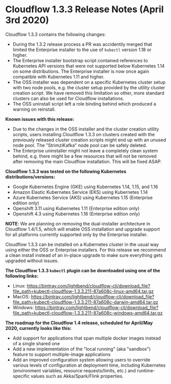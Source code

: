 # Cloudflow 1.3.3 Release Notes (April 3rd 2020)

Cloudflow 1.3.3 contains the following changes:

- During the 1.3.2 release process a PR was accidentily merged that limited the Enterprise installer to the use of `kubectl` version 1.18 or higher.
- The Enterprise installer bootstrap script contained references to Kubernetes API versions that were not supported below Kubernetes 1.14 on some distributions. The Enterprise installer is now once again compatible with Kubernetes 1.11 and higher.
- The OSS installer was dependent on a specific Kubernetes cluster setup with two node pools, e.g. the cluster setup provided by the utility cluster creation script. We have removed this limitation so other, more standard clusters can also be used for Cloudflow installations.
- The OSS uninstall script left a role binding behind which produced a warning on reinstall.

**Known issues with this release:**
- Due to the changes in the OSS installer and the cluster creation utility scripts, users installing Cloudflow 1.3.3 on clusters created with the previously released cluster creation scripts might end up with an unused node pool. The "StrimziKafka" node pool can be safely deleted.
- The Enterprise uninstaller might not leave a completely clean system behind, e.g. there might be a few resources that will not be removed after removing the main Cloudflow installation. This will be fixed ASAP.

**Cloudflow 1.3.3 was tested on the following Kubernetes distributions/versions:**

- Google Kubernetes Engine (GKE) using Kubernetes 1.14, 1.15, and 1.16
- Amazon Elastic Kubernetes Service (EKS) using Kubernetes 1.14
- Azure Kubernetes Service (AKS) using Kubernetes 1.15 (Enterprise edition only)
- Openshift 3.11 using Kubernetes 1.11 (Enterprise edition only)
- Openshift 4.3 using Kubernetes 1.16 (Enterprise edition only)

**NOTE**: We are planning on removing the dual-installer architecture in Cloudflow 1.4/1.5, which will enable OSS installation and upgrade support for all platforms currently supported only by the Enterprise installer.

Cloudflow 1.3.3 can be installed on a Kubernetes cluster in the usual way using either the OSS or Enterprise installers. For this release we recommend a clean install instead of an in-place upgrade to make sure everything gets upgraded without issues.

**The Cloudflow 1.3.3 `kubectl` plugin can be downloaded using one of the following links:**

- Linux: https://bintray.com/lightbend/cloudflow-cli/download_file?file_path=kubectl-cloudflow-1.3.3.211-87a608c-linux-amd64.tar.gz
- MacOS: https://bintray.com/lightbend/cloudflow-cli/download_file?file_path=kubectl-cloudflow-1.3.3.211-87a608c-darwin-amd64.tar.gz
- Windows: https://bintray.com/lightbend/cloudflow-cli/download_file?file_path=kubectl-cloudflow-1.3.3.211-87a608c-windows-amd64.tar.gz

**The roadmap for the Cloudflow 1.4 release, scheduled for April/May 2020, currently looks like this:**

- Add support for applications that span multiple docker images instead of a single shared one
- Add a new implementation of the "local running" (aka "sandbox") feature to support multiple-image applications
- Add an improved configuration system allowing users to override various levels of configuration at deployment time, including Kubernetes (environment variables, resource requests/limits, etc.) and runtime-specific values such as Akka/Spark/Flink properties.
